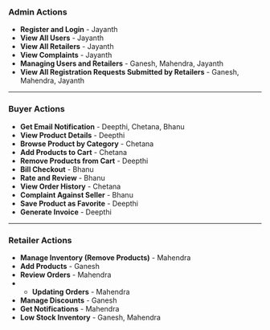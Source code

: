 ### **Admin Actions**

- **Register and Login** - Jayanth
- **View All Users** - Jayanth
- **View All Retailers** - Jayanth
- **View Complaints** - Jayanth
- **Managing Users and Retailers** - Ganesh, Mahendra, Jayanth
- **View All Registration Requests Submitted by Retailers** - Ganesh, Mahendra, Jayanth

---

### **Buyer Actions**

- **Get Email Notification** - Deepthi, Chetana, Bhanu
- **View Product Details** - Deepthi
- **Browse Product by Category** - Chetana
- **Add Products to Cart** - Chetana
- **Remove Products from Cart** - Deepthi
- **Bill Checkout** - Bhanu
- **Rate and Review** - Bhanu
- **View Order History** - Chetana
- **Complaint Against Seller** - Bhanu
- **Save Product as Favorite** - Deepthi
- **Generate Invoice** - Deepthi

---

### **Retailer Actions**

- **Manage Inventory (Remove Products)** - Mahendra
- **Add Products** - Ganesh
- **Review Orders** - Mahendra
- - **Updating Orders** - Mahendra
- **Manage Discounts** - Ganesh
- **Get Notifications** - Mahendra
- **Low Stock Inventory** - Ganesh, Mahendra

